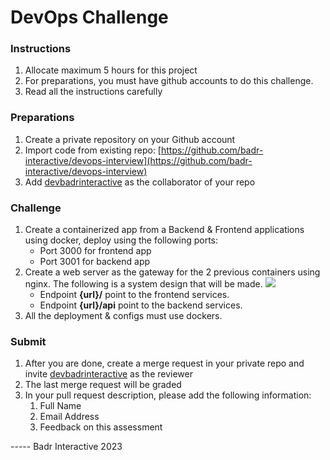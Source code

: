 # DevOps Challenge
### Instructions
1.  Allocate maximum 5 hours for this project
2.  For preparations, you must have github accounts to do this challenge.
3.  Read all the instructions carefully

### Preparations
1.  Create a private repository on your Github account
2.  Import code from existing repo: [https://github.com/badr-interactive/devops-interview](https://github.com/badr-interactive/devops-interview)
3.  Add [devbadrinteractive](https://github.com/devbadrinteractive) as the collaborator of your repo

### Challenge
1.  Create a containerized app from a Backend & Frontend applications using docker, deploy using the following ports:
    - Port 3000 for frontend app
    - Port 3001 for backend app
2.  Create a web server as the gateway for the 2 previous containers using nginx. The following is a system design that will be made.
![](https://lh3.googleusercontent.com/Jho8feJkwjjdN1XZMBY24ow4WZGCJ15DFq0kAss93rQ_FRONLJMEGBw4_7KhOCDYTNNlLPKuu5tpsg_uCIKzJCvzCl9gN5Ug7dNtqSYUrh4X1xI4tT1c7CEjIOrLwehZZ86kXhTuALLkj8zYNrJqfwo)
    - Endpoint **{url}/** point to the frontend services.
    - Endpoint **{url}/api** point to the backend services.
3.  All the deployment & configs must use dockers.

### Submit
1.  After you are done, create a merge request in your private repo and invite [devbadrinteractive](https://github.com/devbadrinteractive) as the reviewer
2.  The last merge request will be graded
3. In your pull request description, please add the following information:
    1. Full Name
    2. Email Address
    3. Feedback on this assessment


----- Badr Interactive 2023
